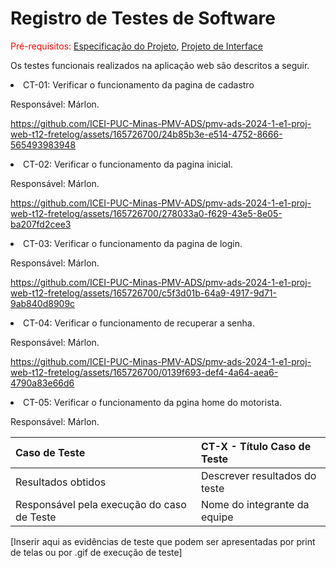 # Registro de Testes de Software

<span style="color:red">Pré-requisitos: <a href="https://github.com/ICEI-PUC-Minas-PMV-ADS/pmv-ads-2024-1-e1-proj-web-t12-fretelog/blob/main/documentos/02-Especifica%C3%A7%C3%A3o%20do%20Projeto.md"> Especificação do Projeto</a></span>, <a href="https://github.com/ICEI-PUC-Minas-PMV-ADS/pmv-ads-2024-1-e1-proj-web-t12-fretelog/blob/main/documentos/04-Projeto%20de%20Interface.md"> Projeto de Interface</a> 

<p> Os testes funcionais realizados na aplicação web são descritos a seguir. </p> 
<li> CT-01: Verificar o funcionamento da pagina de cadastro </li> 
<p> Responsável: Márlon. </p>

https://github.com/ICEI-PUC-Minas-PMV-ADS/pmv-ads-2024-1-e1-proj-web-t12-fretelog/assets/165726700/24b85b3e-e514-4752-8666-565493983948

<li> CT-02: Verificar o funcionamento da pagina inicial. </li> 
<p> Responsável: Márlon. </p>

https://github.com/ICEI-PUC-Minas-PMV-ADS/pmv-ads-2024-1-e1-proj-web-t12-fretelog/assets/165726700/278033a0-f629-43e5-8e05-ba207fd2cee3

<li> CT-03: Verificar o funcionamento da pagina de login. </li> 
<p> Responsável: Márlon. </p>

https://github.com/ICEI-PUC-Minas-PMV-ADS/pmv-ads-2024-1-e1-proj-web-t12-fretelog/assets/165726700/c5f3d01b-64a9-4917-9d71-9ab840d8909c

<li> CT-04: Verificar o funcionamento de recuperar a senha. </li> 
<p> Responsável: Márlon. </p>

https://github.com/ICEI-PUC-Minas-PMV-ADS/pmv-ads-2024-1-e1-proj-web-t12-fretelog/assets/165726700/0139f693-def4-4a64-aea6-4790a83e66d6

<li> CT-05: Verificar o funcionamento da pgina home do motorista. </li> 
<p> Responsável: Márlon. </p>



|Caso de Teste    | CT-X - Título Caso de Teste |
|:---|:---|
| Resultados obtidos | Descrever resultados do teste  |
| Responsável pela execução do caso de Teste | Nome do integrante da equipe |

[Inserir aqui as evidências de teste que podem ser apresentadas por print de telas ou por .gif de execução de teste]
